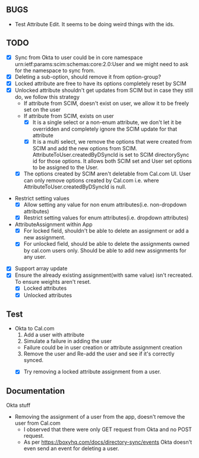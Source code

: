 ## BUGS 
- Test Attribute Edit. It seems to be doing weird things with the ids.

## TODO
- [x] Sync from Okta to user could be in core namespace urn:ietf:params:scim:schemas:core:2.0:User and we might need to ask for the namespace to sync from.
- [x] Deleting a sub-option, should remove it from option-group?
- [x] Locked attribute are free to have its options completely reset by SCIM
- [x] Unlocked attribute shouldn't get updates from SCIM but in case they still do, we follow this strategy
    - If attribute from SCIM, doesn't exist on user, we allow it to be freely set on the user
    - If attribute from SCIM, exists on user 
        - [x] It is a single select or a non-enum attribute, we don't let it be overridden and completely ignore the SCIM update for that attribute
        - [x] It is a multi select, we remove the options that were created from SCIM and add the new options from SCIM. AttributeToUser.createdByDSyncId is set to SCIM directorySync id for those options. It allows both SCIM set and User set options to be assigned to the User.
    - [x] The options created by SCIM aren't deletable from Cal.com UI. User can only remove options created by Cal.com i.e. where AttributeToUser.createdByDSyncId is null.
- Restrict setting values 
    - [x] Allow setting any value for non enum attributes(i.e. non-dropdown attributes)
    - [x] Restrict setting values for enum attributes(i.e. dropdown attributes)
- AttributeAssignment within App
    - [x] For locked field, shouldn't be able to delete an assignment or add a new assignment.
    - [x] For unlocked field, should be able to delete the assignments owned by cal.com users only. Should be able to add new assignments for any user.
- [x] Support array update
- [x] Ensure the already existing assignment(with same value) isn't recreated. To ensure weights aren't reset.
    - [x] Locked attributes
    - [x] Unlocked attributes

## Test
- Okta to Cal.com
  1. Add a user with attribute
  2. Simulate a failure in adding the user
    - Failure could be in user creation or attribute assignment creation
  3. Remove the user and Re-add the user and see if it's correctly synced.
  - [x] Try removing a locked attribute assignment from a user.



## Documentation
Okta stuff
- Removing the assignment of a user from the app, doesn't remove the user from Cal.com
    - I observed that there were only GET request from Okta and no POST request.
    - As per https://boxyhq.com/docs/directory-sync/events Okta doesn't even send an event for deleting a user.